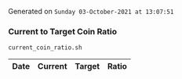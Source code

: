Generated on `Sunday 03-October-2021 at 13:07:51`

### Current to Target Coin Ratio
`current_coin_ratio.sh`

Date|Current|Target|Ratio
---|---|---|---
